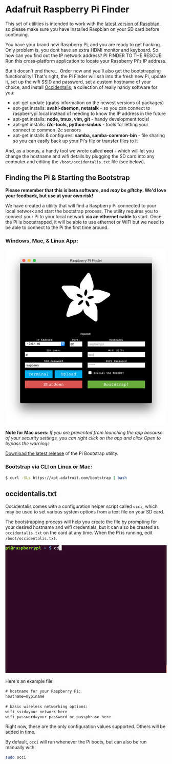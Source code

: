 # Adafruit Raspberry Pi Finder

This set of utilities is intended to work with the [latest version of Raspbian][1],
so please make sure you have installed Raspbian on your SD card before continuing.

You have your brand new Raspberry Pi, and you are ready to get hacking...  Only
problem is, you dont have an extra HDMI monitor and keyboard.  So how can you
find out the IP network address? PI FINDER TO THE RESCUE!  Run this
cross-platform application to locate your Raspberry Pi's IP address.

But it doesn't end there... Order now and you'll also get the bootstrapping
functionality! That's right, the Pi Finder will ssh into the fresh new Pi,
update it, set up the wifi SSID and password, set a custom hostname of your
choice, and install [Occidentalis][occidentalis], a collection of really handy
software for you:

  * apt-get update (grabs information on the newest versions of packages)
  * apt-get installs: **avahi-daemon, netatalk** - so you can connect to
    raspberrypi.local instead of needing to know the IP address in the future
  * apt-get installs: **node, tmux, vim, git** - handy development tools! 
  * apt-get installs: **i2c-tools, python-smbus** - tools for letting your
    connect to common i2c sensors
  * apt-get installs & configures: **samba, samba-common-bin** - file sharing
    so you can easily back up your Pi's file or transfer files to it

And, as a bonus, a handy tool we wrote called **occi** - which will let you
change the hostname and wifi details by plugging the SD card into any computer
and editing the `/boot/occidentalis.txt` file (see below).

## Finding the Pi & Starting the Bootstrap

**Please remember that this is beta software, and _may be glitchy_. We'd
love your feedback, but use at your own risk!**

We have created a utility that will find a Raspberry Pi connected to your
local network and start the bootstrap process. The utility requires you to
connect your Pi to your local network **via an ethernet cable** to start. 
Once the Pi is bootstrapped, it will be able to use ethernet or WiFi but we
need to be able to connect to the Pi the first time around.

### Windows, Mac, & Linux App:

[![finder GUI](/docs/rpi_bootstrap.png?raw=true)][2]

**Note for Mac users:** *If you are prevented from launching the app because of
your security settings, you can right click on the app and click Open to bypass
the warnings*

[Download the latest release][2] of the Pi Bootstrap utility.

### Bootstrap via CLI on Linux or Mac:

```sh
$ curl -SLs https://apt.adafruit.com/bootstrap | bash
```

## occidentalis.txt

Occidentalis comes with a configuration helper script called `occi`, which may
be used to set various system options from a text file on your SD card.

The bootstrapping process will help you create the file by prompting for your
desired hostname and wifi credentials, but it can also be created as
`occidentalis.txt` on the card at any time.  When the Pi is running, edit
`/boot/occidentalis.txt`.

![screencast of opening occidentalis.txt in nano](/docs/edit_occi_settings.gif?raw=true)

Here's an example file:

```
# hostname for your Raspberry Pi:
hostname=mypiname

# basic wireless networking options:
wifi_ssid=your network here
wifi_password=your password or passphrase here
```

Right now, these are the only configuration values supported.  Others will
be added in time.

By default, `occi` will run whenever the Pi boots, but can also be run manually
with:

```sh
sudo occi
```

[1]: http://www.raspberrypi.org/downloads/
[2]: https://github.com/adafruit/Adafruit-Pi-Finder/releases/latest
[occidentalis]: https://github.com/adafruit/Adafruit-Occidentalis
